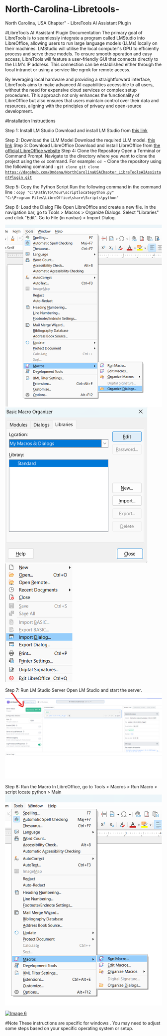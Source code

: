 # North-Carolina-Libretools-
North Carolina, USA Chapter" - LibreTools AI Assistant Plugin


#LibreTools AI Assistant Plugin Documentation
The primary goal of LibreTools is to seamlessly integrate a program called LMStudio into LibreOffice, allowing users to run large language models (LLMs) locally on their machines. LMStudio will utilise the local computer's GPU to efficiently process and serve these models. To ensure smooth operation and easy access, LibreTools will feature a user-friendly GUI that connects directly to the LLM's IP address. This connection can be established either through the local intranet or using a service like ngrok for remote access.

        
By leveraging local hardware and providing a straightforward interface, LibreTools aims to make advanced AI capabilities accessible to all users, without the need for expensive cloud services or complex setup procedures. This approach not only enhances the functionality of LibreOffice but also ensures that users maintain control over their data and resources, aligning with the principles of privacy and open-source development.
    
#Installation Instructions
    
Step 1: Install LM Studio
Download and install LM Studio from <a href="https://releases.lmstudio.ai/win32/x86/0.3.2/2/LM-Studio-0.3.2-Setup.exe">this link</a>

Step 2: Download the LLM Model
Download the required LLM model. <a href="https://lmstudio.ai/docs/basics/download-model">this link</a>
Step 3: Download LibreOffice
Download and install LibreOffice from <a href="https://www.libreoffice.org/download/download-libreoffice/">the official LibreOffice website</a>
Step 4: Clone the Repository
Open a Terminal or Command Prompt.
Navigate to the directory where you want to clone the project using the <code>cd</code> command. For example: <code>cd ~</code>
Clone the repository using the following command :
<code>git clone git clone https://dagshub.com/Omdena/NorthCarolinaUSAChapter_LibreToolsAIAssistantPlugin.git</code></li>

Step 5: Copy the Python Script
Run the following command in the command line :
<code>copy "C:\Path\To\Your\scriptlocatepython.py" "C:\Program Files\LibreOffice\share\Scripts\python"</code>

Step 6: Load the Dialog File
Open LibreOffice and create a new file.
In the navigation bar, go to Tools > Macros > Organize Dialogs.
Select "Libraries" and click "Edit".
Go to File (in navbar) > Import Dialog.
      
<a href="1.png" target="_blank"><img src="1.png" alt="Image 1"></a></li>
<a href="2.png" target="_blank"><img src="2.png" alt="Image 2"></a></li>
<a href="3.png" target="_blank"><img src="3.png" alt="Image 3"></a></li>


Step 7: Run LM Studio Server
Open LM Studio and start the server.
        <a href="4.png" target="_blank"><img class="image" src="4.png" alt="Image 4"></a>
        
    

Step 8: Run the Macro
In LibreOffice, go to Tools > Macros > Run Macro > script locate python > Main
<a href="5.png" target="_blank"><img src="5.png" alt="Image 5"></a>

<a href="6.png" target="_blank"><img src="6.png" alt="Image 6"></a>


#Note
These instructions are specific for windows . You may need to adjust some steps based on your specific operating system or setup.

